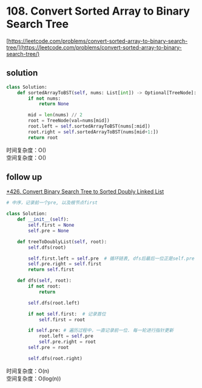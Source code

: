 # 108. Convert Sorted Array to Binary Search Tree

[https://leetcode.com/problems/convert-sorted-array-to-binary-search-tree/](https://leetcode.com/problems/convert-sorted-array-to-binary-search-tree/)

## solution

```python
class Solution:
    def sortedArrayToBST(self, nums: List[int]) -> Optional[TreeNode]:
        if not nums:
            return None

        mid = len(nums) // 2
        root = TreeNode(val=nums[mid])
        root.left = self.sortedArrayToBST(nums[:mid])
        root.right = self.sortedArrayToBST(nums[mid+1:])
        return root
```

时间复杂度：O() <br>
空间复杂度：O()

## follow up

[\*426. Convert Binary Search Tree to Sorted Doubly Linked List](https://leetcode.com/problems/convert-binary-search-tree-to-sorted-doubly-linked-list/)

```python
# 中序，记录前一个pre, 以及根节点first

class Solution:
    def __init__(self):
        self.first = None
        self.pre = None

    def treeToDoublyList(self, root):
        self.dfs(root)

        self.first.left = self.pre  # 循环链表, dfs后最后一位正是self.pre
        self.pre.right = self.first
        return self.first

    def dfs(self, root):
        if not root:
            return

        self.dfs(root.left)

        if not self.first:  # 记录首位
            self.first = root

        if self.pre: # 遍历过程中，一直记录前一位. 每一轮进行指针更新
            root.left = self.pre
            self.pre.right = root
        self.pre = root

        self.dfs(root.right)
```

时间复杂度：O(n) <br>
空间复杂度：O(log(n))
